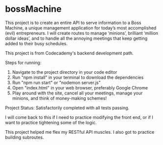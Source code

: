 # bossMachine

This project is to create an entire API to serve information to a Boss Machine, a unique management application for today’s most accomplished (evil) entrepreneurs. I will create routes to manage ‘minions’, brilliant ‘million dollar ideas’, and to handle all the annoying meetings that keep getting added to their busy schedules.

This project is from Codecademy's backend development path.

Steps for running:
1. Navigate to the project directory in your code editor
2. Run "npm install" in your terminal to download the dependencies
3. Run "npm run start" or "nodemon server.js"
4. Open "index.html" in your web browser, preferably Google Chrome
5. Play around with the site, cancel all your meetings, manage your minions, and think of money-making schemes!

Project Status: 
Satisfactorily completed with all tests passing. 

I will come back to this if I need to practice modifying the front end, or if I want to practice tightening some of the logic. 

This project helped me flex my RESTful API muscles. I also got to practice building subroutes.
